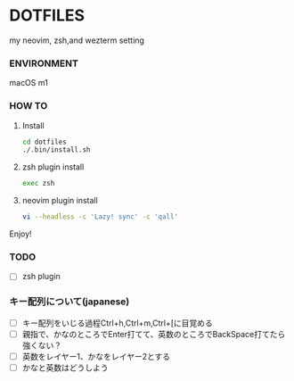 # DOTFILES
my neovim, zsh,and wezterm setting

### ENVIRONMENT
macOS m1

### HOW TO

1. Install

   ```zsh
   cd dotfiles
   ./.bin/install.sh
   ```


1. zsh plugin install

   ```zsh
   exec zsh
   ```

1. neovim plugin install

   ```zsh
   vi --headless -c 'Lazy! sync' -c 'qall'
   ```

Enjoy!

### TODO
- [ ] zsh plugin


### キー配列について(japanese)
- [ ] キー配列をいじる過程Ctrl+h,Ctrl+m,Ctrl+[に目覚める
- [ ] 親指で、かなのところでEnter打てて、英数のところでBackSpace打てたら強くない？
- [ ] 英数をレイヤー1、かなをレイヤー2とする
- [ ] かなと英数はどうしよう
